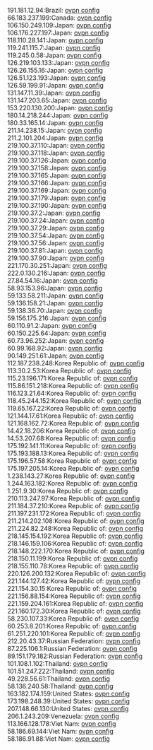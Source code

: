 191.181.12.94:Brazil: [ovpn config](vpn/191_181_12_94.ovpn)  
66.183.237.199:Canada: [ovpn config](vpn/66_183_237_199.ovpn)  
106.150.249.109:Japan: [ovpn config](vpn/106_150_249_109.ovpn)  
106.176.227.197:Japan: [ovpn config](vpn/106_176_227_197.ovpn)  
118.110.28.141:Japan: [ovpn config](vpn/118_110_28_141.ovpn)  
119.241.115.7:Japan: [ovpn config](vpn/119_241_115_7.ovpn)  
119.245.0.58:Japan: [ovpn config](vpn/119_245_0_58.ovpn)  
126.219.103.133:Japan: [ovpn config](vpn/126_219_103_133.ovpn)  
126.26.155.16:Japan: [ovpn config](vpn/126_26_155_16.ovpn)  
126.51.123.193:Japan: [ovpn config](vpn/126_51_123_193.ovpn)  
126.59.199.91:Japan: [ovpn config](vpn/126_59_199_91.ovpn)  
131.147.11.39:Japan: [ovpn config](vpn/131_147_11_39.ovpn)  
131.147.203.65:Japan: [ovpn config](vpn/131_147_203_65.ovpn)  
153.220.130.200:Japan: [ovpn config](vpn/153_220_130_200.ovpn)  
180.14.218.244:Japan: [ovpn config](vpn/180_14_218_244.ovpn)  
180.33.165.14:Japan: [ovpn config](vpn/180_33_165_14.ovpn)  
211.14.238.15:Japan: [ovpn config](vpn/211_14_238_15.ovpn)  
211.2.101.204:Japan: [ovpn config](vpn/211_2_101_204.ovpn)  
219.100.37.110:Japan: [ovpn config](vpn/219_100_37_110.ovpn)  
219.100.37.118:Japan: [ovpn config](vpn/219_100_37_118.ovpn)  
219.100.37.126:Japan: [ovpn config](vpn/219_100_37_126.ovpn)  
219.100.37.158:Japan: [ovpn config](vpn/219_100_37_158.ovpn)  
219.100.37.165:Japan: [ovpn config](vpn/219_100_37_165.ovpn)  
219.100.37.166:Japan: [ovpn config](vpn/219_100_37_166.ovpn)  
219.100.37.169:Japan: [ovpn config](vpn/219_100_37_169.ovpn)  
219.100.37.179:Japan: [ovpn config](vpn/219_100_37_179.ovpn)  
219.100.37.190:Japan: [ovpn config](vpn/219_100_37_190.ovpn)  
219.100.37.2:Japan: [ovpn config](vpn/219_100_37_2.ovpn)  
219.100.37.24:Japan: [ovpn config](vpn/219_100_37_24.ovpn)  
219.100.37.29:Japan: [ovpn config](vpn/219_100_37_29.ovpn)  
219.100.37.54:Japan: [ovpn config](vpn/219_100_37_54.ovpn)  
219.100.37.56:Japan: [ovpn config](vpn/219_100_37_56.ovpn)  
219.100.37.81:Japan: [ovpn config](vpn/219_100_37_81.ovpn)  
219.100.37.90:Japan: [ovpn config](vpn/219_100_37_90.ovpn)  
221.170.30.251:Japan: [ovpn config](vpn/221_170_30_251.ovpn)  
222.0.130.216:Japan: [ovpn config](vpn/222_0_130_216.ovpn)  
27.84.54.16:Japan: [ovpn config](vpn/27_84_54_16.ovpn)  
58.93.153.96:Japan: [ovpn config](vpn/58_93_153_96.ovpn)  
59.133.58.211:Japan: [ovpn config](vpn/59_133_58_211.ovpn)  
59.136.158.21:Japan: [ovpn config](vpn/59_136_158_21.ovpn)  
59.138.36.70:Japan: [ovpn config](vpn/59_138_36_70.ovpn)  
59.156.175.216:Japan: [ovpn config](vpn/59_156_175_216.ovpn)  
60.110.91.2:Japan: [ovpn config](vpn/60_110_91_2.ovpn)  
60.150.225.64:Japan: [ovpn config](vpn/60_150_225_64.ovpn)  
60.73.96.252:Japan: [ovpn config](vpn/60_73_96_252.ovpn)  
60.99.168.92:Japan: [ovpn config](vpn/60_99_168_92.ovpn)  
90.149.251.61:Japan: [ovpn config](vpn/90_149_251_61.ovpn)  
112.187.238.248:Korea Republic of: [ovpn config](vpn/112_187_238_248.ovpn)  
113.30.2.53:Korea Republic of: [ovpn config](vpn/113_30_2_53.ovpn)  
115.23.196.171:Korea Republic of: [ovpn config](vpn/115_23_196_171.ovpn)  
115.86.151.218:Korea Republic of: [ovpn config](vpn/115_86_151_218.ovpn)  
116.123.21.64:Korea Republic of: [ovpn config](vpn/116_123_21_64.ovpn)  
118.45.244.152:Korea Republic of: [ovpn config](vpn/118_45_244_152.ovpn)  
119.65.167.22:Korea Republic of: [ovpn config](vpn/119_65_167_22.ovpn)  
121.144.17.61:Korea Republic of: [ovpn config](vpn/121_144_17_61.ovpn)  
121.168.162.72:Korea Republic of: [ovpn config](vpn/121_168_162_72.ovpn)  
14.42.18.206:Korea Republic of: [ovpn config](vpn/14_42_18_206.ovpn)  
14.53.207.68:Korea Republic of: [ovpn config](vpn/14_53_207_68.ovpn)  
175.192.141.11:Korea Republic of: [ovpn config](vpn/175_192_141_11.ovpn)  
175.193.188.13:Korea Republic of: [ovpn config](vpn/175_193_188_13.ovpn)  
175.196.57.58:Korea Republic of: [ovpn config](vpn/175_196_57_58.ovpn)  
175.197.205.14:Korea Republic of: [ovpn config](vpn/175_197_205_14.ovpn)  
1.238.143.27:Korea Republic of: [ovpn config](vpn/1_238_143_27.ovpn)  
1.244.163.182:Korea Republic of: [ovpn config](vpn/1_244_163_182.ovpn)  
1.251.9.30:Korea Republic of: [ovpn config](vpn/1_251_9_30.ovpn)  
210.113.247.97:Korea Republic of: [ovpn config](vpn/210_113_247_97.ovpn)  
211.184.37.210:Korea Republic of: [ovpn config](vpn/211_184_37_210.ovpn)  
211.197.231.172:Korea Republic of: [ovpn config](vpn/211_197_231_172.ovpn)  
211.214.202.108:Korea Republic of: [ovpn config](vpn/211_214_202_108.ovpn)  
211.224.82.248:Korea Republic of: [ovpn config](vpn/211_224_82_248.ovpn)  
218.145.154.192:Korea Republic of: [ovpn config](vpn/218_145_154_192.ovpn)  
218.146.159.106:Korea Republic of: [ovpn config](vpn/218_146_159_106.ovpn)  
218.148.222.170:Korea Republic of: [ovpn config](vpn/218_148_222_170.ovpn)  
218.150.11.199:Korea Republic of: [ovpn config](vpn/218_150_11_199.ovpn)  
218.155.110.78:Korea Republic of: [ovpn config](vpn/218_155_110_78.ovpn)  
220.126.200.132:Korea Republic of: [ovpn config](vpn/220_126_200_132.ovpn)  
221.144.127.42:Korea Republic of: [ovpn config](vpn/221_144_127_42.ovpn)  
221.154.30.15:Korea Republic of: [ovpn config](vpn/221_154_30_15.ovpn)  
221.156.88.154:Korea Republic of: [ovpn config](vpn/221_156_88_154.ovpn)  
221.159.204.161:Korea Republic of: [ovpn config](vpn/221_159_204_161.ovpn)  
221.160.172.30:Korea Republic of: [ovpn config](vpn/221_160_172_30.ovpn)  
58.230.107.33:Korea Republic of: [ovpn config](vpn/58_230_107_33.ovpn)  
60.253.8.201:Korea Republic of: [ovpn config](vpn/60_253_8_201.ovpn)  
61.251.220.101:Korea Republic of: [ovpn config](vpn/61_251_220_101.ovpn)  
212.20.43.37:Russian Federation: [ovpn config](vpn/212_20_43_37.ovpn)  
87.225.106.1:Russian Federation: [ovpn config](vpn/87_225_106_1.ovpn)  
89.151.179.182:Russian Federation: [ovpn config](vpn/89_151_179_182.ovpn)  
101.108.1.102:Thailand: [ovpn config](vpn/101_108_1_102.ovpn)  
101.51.247.222:Thailand: [ovpn config](vpn/101_51_247_222.ovpn)  
49.228.56.61:Thailand: [ovpn config](vpn/49_228_56_61.ovpn)  
58.136.240.58:Thailand: [ovpn config](vpn/58_136_240_58.ovpn)  
163.182.174.159:United States: [ovpn config](vpn/163_182_174_159.ovpn)  
173.198.248.39:United States: [ovpn config](vpn/173_198_248_39.ovpn)  
207.148.66.130:United States: [ovpn config](vpn/207_148_66_130.ovpn)  
206.1.243.209:Venezuela: [ovpn config](vpn/206_1_243_209.ovpn)  
113.166.128.178:Viet Nam: [ovpn config](vpn/113_166_128_178.ovpn)  
58.186.69.144:Viet Nam: [ovpn config](vpn/58_186_69_144.ovpn)  
58.186.91.88:Viet Nam: [ovpn config](vpn/58_186_91_88.ovpn)  
